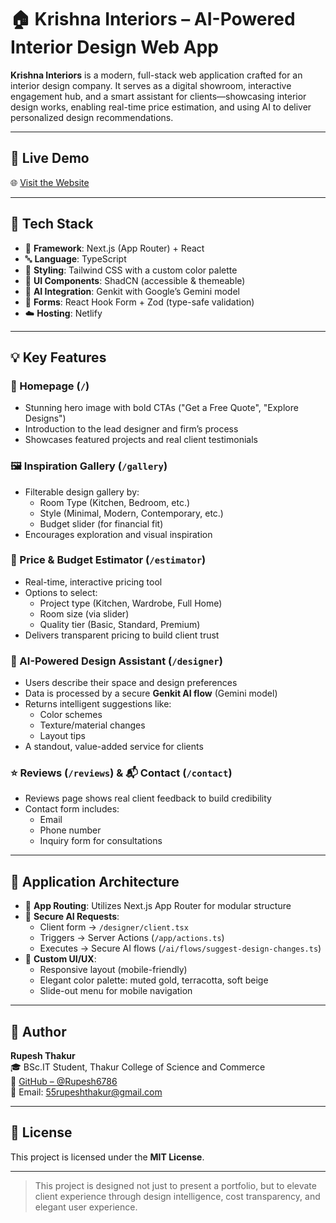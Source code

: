 # 🏠 Krishna Interiors – AI-Powered Interior Design Web App

**Krishna Interiors** is a modern, full-stack web application crafted for an interior design company. It serves as a digital showroom, interactive engagement hub, and a smart assistant for clients—showcasing interior design works, enabling real-time price estimation, and using AI to deliver personalized design recommendations.

---

## 🚀 Live Demo

🌐 [Visit the Website](https://krishna-interior.netlify.app)

---

## 🧰 Tech Stack

- 🧱 **Framework**: Next.js (App Router) + React
- 🔤 **Language**: TypeScript
- 🎨 **Styling**: Tailwind CSS with a custom color palette
- 🧩 **UI Components**: ShadCN (accessible & themeable)
- 🧠 **AI Integration**: Genkit with Google’s Gemini model
- 📝 **Forms**: React Hook Form + Zod (type-safe validation)
- ☁️ **Hosting**: Netlify

---

## 💡 Key Features

### 🏡 Homepage (`/`)
- Stunning hero image with bold CTAs ("Get a Free Quote", "Explore Designs")
- Introduction to the lead designer and firm’s process
- Showcases featured projects and real client testimonials

### 🖼️ Inspiration Gallery (`/gallery`)
- Filterable design gallery by:
  - Room Type (Kitchen, Bedroom, etc.)
  - Style (Minimal, Modern, Contemporary, etc.)
  - Budget slider (for financial fit)
- Encourages exploration and visual inspiration

### 💸 Price & Budget Estimator (`/estimator`)
- Real-time, interactive pricing tool
- Options to select:
  - Project type (Kitchen, Wardrobe, Full Home)
  - Room size (via slider)
  - Quality tier (Basic, Standard, Premium)
- Delivers transparent pricing to build client trust

### 🤖 AI-Powered Design Assistant (`/designer`)
- Users describe their space and design preferences
- Data is processed by a secure **Genkit AI flow** (Gemini model)
- Returns intelligent suggestions like:
  - Color schemes
  - Texture/material changes
  - Layout tips
- A standout, value-added service for clients

### ⭐ Reviews (`/reviews`) & 📬 Contact (`/contact`)
- Reviews page shows real client feedback to build credibility
- Contact form includes:
  - Email
  - Phone number
  - Inquiry form for consultations

---

## 🧩 Application Architecture

- 🔀 **App Routing**: Utilizes Next.js App Router for modular structure
- 🔐 **Secure AI Requests**:
  - Client form → `/designer/client.tsx`
  - Triggers → Server Actions (`/app/actions.ts`)
  - Executes → Secure AI flows (`/ai/flows/suggest-design-changes.ts`)
- 🎨 **Custom UI/UX**:
  - Responsive layout (mobile-friendly)
  - Elegant color palette: muted gold, terracotta, soft beige
  - Slide-out menu for mobile navigation

---
## 👤 Author

**Rupesh Thakur**  
🎓 BSc.IT Student, Thakur College of Science and Commerce  
🔗 [GitHub – @Rupesh6786](https://github.com/Rupesh6786)  
📧 Email: 55rupeshthakur@gmail.com

---

## 📄 License

This project is licensed under the **MIT License**.

---

> This project is designed not just to present a portfolio, but to elevate client experience through design intelligence, cost transparency, and elegant user experience.
